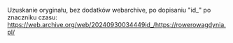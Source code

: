 Uzuskanie oryginału, bez dodatków webarchive, po dopisaniu "id_" po znaczniku czasu:
https://web.archive.org/web/20240930034449id_/https://rowerowagdynia.pl/

